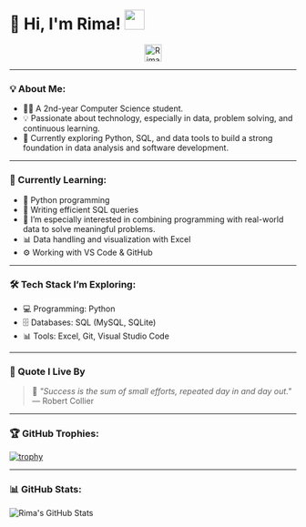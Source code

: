 # 👋 Hi, I'm Rima! <img src="https://github.com/TheDudeThatCode/TheDudeThatCode/blob/master/Assets/Hi.gif" width="35" />

<p align="center">
  <a href="https://www.linkedin.com/in/rima-hatami" target="_blank">
    <img align="center" src="https://cdn.jsdelivr.net/npm/simple-icons@v5/icons/linkedin.svg" alt="Rima Hatami | LinkedIn" width="30" height="30" />
  </a>
</p>

---

### 💡 About Me:
- 👩‍💻 A 2nd-year Computer Science student.  
- 💡 Passionate about technology, especially in data, problem solving, and continuous learning.  
- 🚀 Currently exploring Python, SQL, and data tools to build a strong foundation in data analysis and software development.

---

### 📘 Currently Learning:
- 🐍 Python programming 
- 🧠 Writing efficient SQL queries
- 🎯 I’m especially interested in combining programming with real-world data to solve meaningful problems.
- 📊 Data handling and visualization with Excel  
- ⚙️ Working with VS Code & GitHub

---

### 🛠️ Tech Stack I’m Exploring:
- 💻 Programming: Python
- 🗄️ Databases: SQL (MySQL, SQLite)  
- 📊 Tools: Excel, Git, Visual Studio Code

---

### 🌟 Quote I Live By

> 💬 *"Success is the sum of small efforts, repeated day in and day out."*  
> — Robert Collier

---

### 🏆 GitHub Trophies:

[![trophy](https://github-profile-trophy.vercel.app/?username=rimahatami&theme=darkhub)](https://github.com/ryo-ma/github-profile-trophy)

---

### 📊 GitHub Stats:

![Rima's GitHub Stats](https://github-readme-stats.vercel.app/api?username=rimahatami&show_icons=true&title_color=ffc857&icon_color=8ac926&text_color=daf7dc&bg_color=151515&hide=issues&count_private=true&include_all_commits=true)
